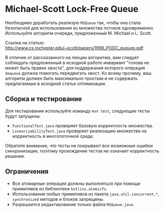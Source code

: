 # Michael-Scott Lock-Free Queue

Необходимо доработать реализую `MSQueue` так, чтобы она стала безопасной для использования из множества потоков
одновременно. Используйте алгоритм очереди, предложенный M. Michael и L. Scott.

Ссылка на статью: http://www.cs.rochester.edu/~scott/papers/1996_PODC_queues.pdf

В отличие от рассказанного на лекции алгоритма, вам следует соблюдать предложенный в исходной работе инвариант
"голова не может быть правее хвоста", для поддержания которого операция `dequeue` должна помогать передвигать хвост. Ко
всему прочему, ваш алгоритм должен быть максимально простым и не содержать предлагаемые в исходной статье оптимизации.

## Сборка и тестирование

Для тестирования используйте команду `mvn test`, следующие тесты будут запущены:

* `FunctionalTest.java` проверяет базовую корректность множества.
* `LinearizabilityTest.java` проверяет реализацию множества на корректность в многопоточной среде.

Обратите внимание, что тесты не покрывают все возможные ошибки синхронизации, поэтому прохождение тестов не означает
корректность решения.

## Ограничения

* Все атомарные операции должны выполняться при помощи примитивов из библиотеки `kotlinx.atomicfu`.
* Использования любых примитивов из пакета `java.util.concurrent.*`,  `synchronized` методов и блоков запрещены.
* Разрешается редактирование только файла `MSQueue.java`.
